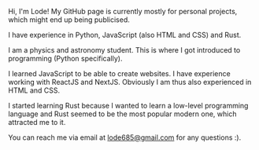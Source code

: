 Hi, I'm Lode!
My GitHub page is currently mostly for personal projects, which might end up being publicised.

I have experience in Python, JavaScript (also HTML and CSS) and Rust.

I am a physics and astronomy student. This is where I got introduced to programming (Python specifically).

I learned JavaScript to be able to create websites. I have experience working with ReactJS and NextJS. Obviously I am thus also experienced in HTML and CSS.

I started learning Rust because I wanted to learn a low-level programming language and Rust seemed to be the most popular modern one, which attracted me to it.

You can reach me via email at lode685@gmail.com for any questions :).
